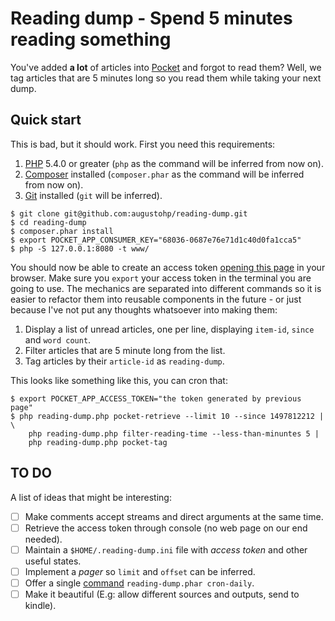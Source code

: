 # Reading dump - Spend 5 minutes reading something

You've added **a lot** of articles into [Pocket][] and forgot to read
them? Well, we tag articles that are 5 minutes long so you read
them while taking your next dump.

## Quick start

This is bad, but it should work. First you need this requirements:

1. [PHP][] 5.4.0 or greater (`php` as the command will be inferred from now on).
1. [Composer][] installed (`composer.phar` as the command will be inferred from now on).
1. [Git][] installed (`git` will be inferred).

```
$ git clone git@github.com:augustohp/reading-dump.git
$ cd reading-dump
$ composer.phar install
$ export POCKET_APP_CONSUMER_KEY="68036-0687e76e71d1c40d0fa1cca5"
$ php -S 127.0.0.1:8080 -t www/
```

You should now be able to create an access token [opening this page][1]
in your browser. Make sure you `export` your access token in the
terminal you are going to use. The mechanics are separated into
different commands so it is easier to refactor them into reusable
components in the future - or just because I've not put any thoughts
whatsoever into making them:

1. Display a list of unread articles, one per line, displaying `item-id`, `since` and `word count`.
1. Filter articles that are 5 minute long from the list.
1. Tag articles by their `article-id` as `reading-dump`.

This looks like something like this, you can cron that:

```
$ export POCKET_APP_ACCESS_TOKEN="the token generated by previous page"
$ php reading-dump.php pocket-retrieve --limit 10 --since 1497812212 | \
    php reading-dump.php filter-reading-time --less-than-minuntes 5 |
    php reading-dump.php pocket-tag
```

## TO DO

A list of ideas that might be interesting:

* [ ] Make comments accept streams and direct arguments at the same time.
* [ ] Retrieve the access token through console (no web page on our end needed).
* [ ] Maintain a `$HOME/.reading-dump.ini` file with *access token* and other useful states.
* [ ] Implement a *pager* so `limit` and `offset` can be inferred.
* [ ] Offer a single [command][2] `reading-dump.phar cron-daily`.
* [ ] Make it beautiful (E.g: allow different sources and outputs, send to kindle).

[1]: http://127.0.0.1:8080
[2]: https://github.com/box-project/box2 "Phar creation utility"
[Pocket]: https://getpocket.com
[Composer]: https://getcomposer.org
[PHP]: https://php.net
[Git]: https://git-scm.com
